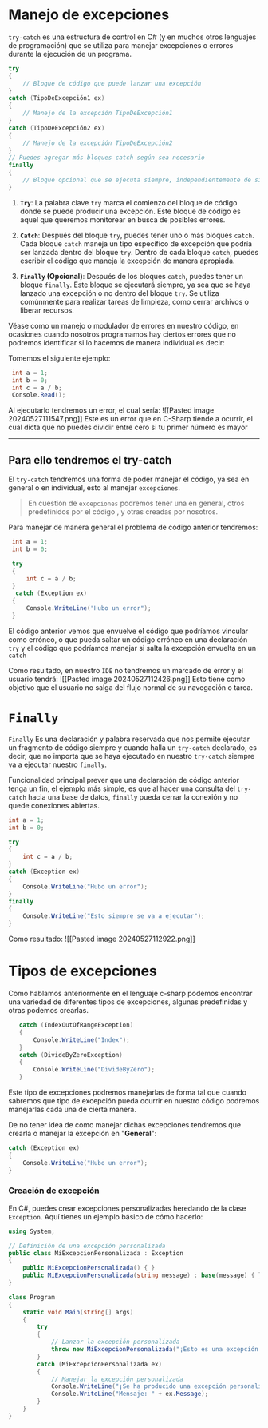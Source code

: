 # Manejo de excepciones
`try-catch` es una estructura de control en C# (y en muchos otros lenguajes de programación) que se utiliza para manejar excepciones o errores durante la ejecución de un programa.

```cs
try
{
    // Bloque de código que puede lanzar una excepción
}
catch (TipoDeExcepción1 ex)
{
    // Manejo de la excepción TipoDeExcepción1
}
catch (TipoDeExcepción2 ex)
{
    // Manejo de la excepción TipoDeExcepción2
}
// Puedes agregar más bloques catch según sea necesario
finally
{
    // Bloque opcional que se ejecuta siempre, independientemente de si se lanzó una excepción o no
}

```

1. **`Try`**: La palabra clave `try` marca el comienzo del bloque de código donde se puede producir una excepción. Este bloque de código es aquel que queremos monitorear en busca de posibles errores.

2. **`Catch`**: Después del bloque `try`, puedes tener uno o más bloques `catch`. Cada bloque `catch` maneja un tipo específico de excepción que podría ser lanzada dentro del bloque `try`. Dentro de cada bloque `catch`, puedes escribir el código que maneja la excepción de manera apropiada.

3. **`Finally` (Opcional)**: Después de los bloques `catch`, puedes tener un bloque `finally`. Este bloque se ejecutará siempre, ya sea que se haya lanzado una excepción o no dentro del bloque `try`. Se utiliza comúnmente para realizar tareas de limpieza, como cerrar archivos o liberar recursos.

Véase como un manejo o modulador de errores en nuestro código, en ocasiones cuando nosotros programamos hay ciertos errores que no podremos identificar si lo hacemos de manera individual es decir:

Tomemos el siguiente ejemplo:
```cs
 int a = 1;
 int b = 0;
 int c = a / b;
 Console.Read();
```
Al ejecutarlo  tendremos un error, el cual sería:
![[Pasted image 20240527111547.png]]
Este es un error que en C-Sharp tiende a ocurrir, el cual dicta que no puedes dividir entre cero si tu primer número es mayor

---

## Para ello tendremos el try-catch

El `try-catch` tendremos una forma de poder manejar el código, ya sea en general o en individual, esto al manejar `excepciones`. 

>En cuestión de `excepciones` podremos tener una en general, otros predefinidos por el código , y otras creadas por nosotros.

Para manejar de manera general el problema de código anterior tendremos:
```cs
 int a = 1;
 int b = 0;

 try
 {
     int c = a / b;
 }
  catch (Exception ex)
 {
     Console.WriteLine("Hubo un error");
 }
```

El código anterior vemos que envuelve el código que podríamos vincular como erróneo, o que pueda saltar un código erróneo en una declaración `try` y el código que podríamos manejar si salta la excepción envuelta en un `catch`

Como resultado, en nuestro `IDE` no tendremos un marcado de error y el usuario tendrá:
![[Pasted image 20240527112426.png]]
Esto tiene como objetivo que el usuario no salga del flujo normal de su navegación o tarea.

# `Finally`
`Finally`  Es una declaración y palabra reservada que nos permite ejecutar un fragmento de código siempre y cuando halla un `try-catch` declarado, es decir, que no importa que se haya ejecutado en nuestro `try-catch` siempre va a ejecutar nuestro `finally`.

Funcionalidad principal prever que una declaración de código anterior tenga un fin, el ejemplo más simple, es que al hacer una consulta del `try-catch` hacia una base de datos, `finally` pueda cerrar la conexión y no quede conexiones abiertas.

```cs
int a = 1;
int b = 0;

try
{
    int c = a / b;
}
catch (Exception ex)
{
    Console.WriteLine("Hubo un error");
}
finally
{
    Console.WriteLine("Esto siempre se va a ejecutar");
}
```

Como resultado:
![[Pasted image 20240527112922.png]]

# Tipos de excepciones
Como hablamos anteriormente en el lenguaje c-sharp podemos encontrar una variedad de diferentes tipos de excepciones, algunas predefinidas y otras podemos crearlas.

```cs
   catch (IndexOutOfRangeException)
   {
       Console.WriteLine("Index");
   }
   catch (DivideByZeroException)
   {
       Console.WriteLine("DivideByZero");
   }
```

Este tipo de excepciones podremos manejarlas de forma tal que cuando sabremos que tipo de excepción pueda ocurrir en nuestro código podremos manejarlas cada una de cierta manera.

De no tener idea de como manejar dichas excepciones tendremos que crearla o manejar la excepción en "**General**":
```cs
catch (Exception ex)
{
    Console.WriteLine("Hubo un error");
}
```

### Creación de excepción

En C#, puedes crear excepciones personalizadas heredando de la clase `Exception`. Aquí tienes un ejemplo básico de cómo hacerlo:
```cs
using System;

// Definición de una excepción personalizada
public class MiExcepcionPersonalizada : Exception
{
    public MiExcepcionPersonalizada() { }
    public MiExcepcionPersonalizada(string message) : base(message) { }
}

class Program
{
    static void Main(string[] args)
    {
        try
        {
            // Lanzar la excepción personalizada
            throw new MiExcepcionPersonalizada("¡Esto es una excepción personalizada!");
        }
        catch (MiExcepcionPersonalizada ex)
        {
            // Manejar la excepción personalizada
            Console.WriteLine("¡Se ha producido una excepción personalizada!");
            Console.WriteLine("Mensaje: " + ex.Message);
        }
    }
}

```